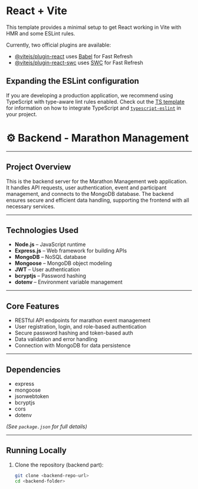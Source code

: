 # React + Vite

This template provides a minimal setup to get React working in Vite with HMR and some ESLint rules.

Currently, two official plugins are available:

- [@vitejs/plugin-react](https://github.com/vitejs/vite-plugin-react/blob/main/packages/plugin-react) uses [Babel](https://babeljs.io/) for Fast Refresh
- [@vitejs/plugin-react-swc](https://github.com/vitejs/vite-plugin-react/blob/main/packages/plugin-react-swc) uses [SWC](https://swc.rs/) for Fast Refresh

## Expanding the ESLint configuration

If you are developing a production application, we recommend using TypeScript with type-aware lint rules enabled. Check out the [TS template](https://github.com/vitejs/vite/tree/main/packages/create-vite/template-react-ts) for information on how to integrate TypeScript and [`typescript-eslint`](https://typescript-eslint.io) in your project.

# ⚙️ Backend - Marathon Management

---

## Project Overview

This is the backend server for the Marathon Management web application. It handles API requests, user authentication, event and participant management, and connects to the MongoDB database. The backend ensures secure and efficient data handling, supporting the frontend with all necessary services.

---

## Technologies Used

- **Node.js** – JavaScript runtime  
- **Express.js** – Web framework for building APIs  
- **MongoDB** – NoSQL database  
- **Mongoose** – MongoDB object modeling  
- **JWT** – User authentication  
- **bcryptjs** – Password hashing  
- **dotenv** – Environment variable management  

---

## Core Features

- RESTful API endpoints for marathon event management  
- User registration, login, and role-based authentication  
- Secure password hashing and token-based auth  
- Data validation and error handling  
- Connection with MongoDB for data persistence  

---

## Dependencies

- express  
- mongoose  
- jsonwebtoken  
- bcryptjs  
- cors  
- dotenv  

*(See `package.json` for full details)*

---

## Running Locally

1. Clone the repository (backend part):  
   ```bash
   git clone <backend-repo-url>
   cd <backend-folder>
